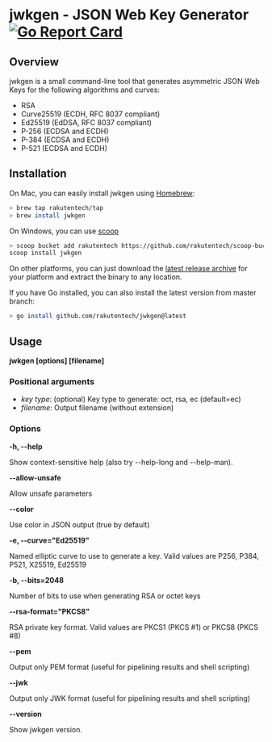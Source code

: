 # jwkgen - JSON Web Key Generator [![Go Report Card](https://goreportcard.com/badge/github.com/rakutentech/jwkgen)](https://goreportcard.com/report/github.com/rakutentech/jwkgen)

## Overview

jwkgen is a small command-line tool that generates asymmetric JSON Web Keys for the
following algorithms and curves:

* RSA
* Curve25519 (ECDH, RFC 8037 compliant)
* Ed25519 (EdDSA, RFC 8037 compliant)
* P-256 (ECDSA and ECDH)
* P-384 (ECDSA and ECDH)
* P-521 (ECDSA and ECDH)

## Installation


On Mac, you can easily install jwkgen using [Homebrew](https://brew.sh/):
```sh
> brew tap rakutentech/tap
> brew install jwkgen
```

On Windows, you can use [scoop](https://scoop.sh/)
```sh
> scoop bucket add rakutentech https://github.com/rakutentech/scoop-bucket.git
scoop install jwkgen
```

On other platforms, you can just download the [latest release
archive](https://github.com/rakutentech/jwkgen/releases/latest) for your
platform and extract the binary to any location.

If you have Go installed, you can also install the latest version from master
branch:
```sh
> go install github.com/rakutentech/jwkgen@latest
```

## Usage

**jwkgen [options] <key type> [filename]**

### Positional arguments
* *key type*: (optional) Key type to generate: oct, rsa, ec (default=ec)
* *filename*: Output filename (without extension)

### Options

**-h, --help**

Show context-sensitive help (also try --help-long and --help-man).

**--allow-unsafe**

Allow unsafe parameters

**--color**

Use color in JSON output (true by default)

**-e, --curve="Ed25519"**

Named elliptic curve to use to generate a key. Valid values are P256, P384, P521, X25519, Ed25519

**-b, --bits=2048**

Number of bits to use when generating RSA or octet keys

**--rsa-format="PKCS8"**

RSA private key format. Valid values are PKCS1 (PKCS #1) or PKCS8 (PKCS #8)

**--pem**

Output only PEM format (useful for pipelining results and shell scripting)

**--jwk**

Output only JWK format (useful for pipelining results and shell scripting)

**--version**

Show jwkgen version.
